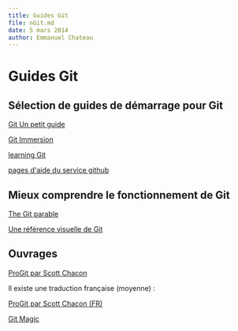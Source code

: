 ```yaml
---
title: Guides Git
file: nGit.md
date: 5 mars 2014
author: Emmanuel Chateau
---
```


Guides Git
=========

Sélection de guides de démarrage pour Git
---------

[Git Un petit guide](http://rogerdudler.github.io/git-guide/index.fr.html)

[Git Immersion](http://gitimmersion.com/)

[learning Git](http://training.github.com/)

[pages d'aide du service github](help.github.com)


Mieux comprendre le fonctionnement de Git
----------

[The Git parable](http://tom.preston-werner.com/2009/05/19/the-git-parable.html)

[Une référence visuelle de Git](http://marklodato.github.io/visual-git-guide/index-fr.html)



Ouvrages
----------

[ProGit par Scott Chacon](http://git-scm.com/book)

Il existe une traduction française (moyenne) :

[ProGit par Scott Chacon (FR)](http://git-scm.com/book/fr)

[Git Magic](http://www-cs-students.stanford.edu/~blynn/gitmagic/intl/fr/)
